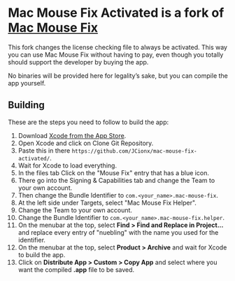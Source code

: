 # Mac Mouse Fix Activated is a fork of [Mac Mouse Fix](https://github.com/noah-nuebling/mac-mouse-fix)

This fork changes the license checking file to always be activated. This way you can use Mac Mouse Fix without having to pay, even though you totally should support the developer by buying the app.

No binaries will be provided here for legality’s sake, but you can compile the app yourself.

## Building
These are the steps you need to follow to build the app:

1. Download [Xcode from the App Store](https://apps.apple.com/us/app/xcode/id497799835?mt=12/).
2. Open Xcode and click on Clone Git Repository.
3. Paste this in there `https://github.com/JCionx/mac-mouse-fix-activated/`.
4. Wait for Xcode to load everything.
5. In the files tab Click on the "Mouse Fix" entry that has a blue icon.
6. There go into the Signing & Capabilities tab and change the Team to your own account.
7. Then change the Bundle Identifier to `com.<your_name>.mac-mouse-fix`.
8. At the left side under Targets, select "Mac Mouse Fix Helper".
9. Change the Team to your own account.
10. Change the Bundle Identifier to `com.<your_name>.mac-mouse-fix.helper`.
11. On the menubar at the top, select **Find > Find and Replace in Project...** and replace every entry of "nuebling" with the name you used for the identifier.
12. On the menubar at the top, select **Product > Archive** and wait for Xcode to build the app.
13. Click on **Distribute App > Custom > Copy App** and select where you want the compiled **.app** file to be saved.
